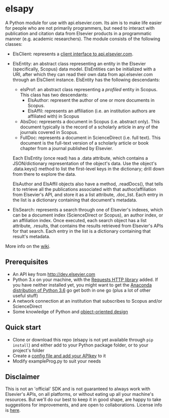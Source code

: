 # elsapy

A Python module for use with api.elsevier.com. Its aim is to make life easier for people who are not primarily programmers, but need to interact with publication and citation data from Elsevier products in a programmatic manner (e.g. academic researchers). The module consists of the following classes:

* ElsClient: represents a [client interface to api.elsevier.com](https://github.com/ElsevierDev/elsapy/wiki/Establishing-an-API-interface-for-your-program).
* ElsEntity: an abstract class representing an entity in the Elsevier (specifically, Scopus) data model. ElsEntities can be initialized with a URI, after which they can read their own data from api.elsevier.com through an ElsClient instance. ElsEntity has the following descendants:
	* elsProf: an abstract class representing a _profiled_ entity in Scopus. This class has two descendants:
		* ElsAuthor: represent the author of one or more documents in Scopus.
		* ElsAffil: represents an affiliation (i.e. an institution authors are affiliated with) in Scopus
	* AbsDoc: represents a document in Scopus (i.e. abstract only). This document typically is the record of a scholarly article in any of the journals covered in Scopus.
	* FullDoc: represents a document in ScienceDirect (i.e. full text). This document is the full-text version of a scholarly article or book chapter from a journal published by Elsevier.

	Each ElsEntity (once read) has a .data attribute, which contains a JSON/dictionary representation of the object's data. Use the object's .data.keys() method to list the first-level keys in the dictionary; drill down from there to explore the data.

	ElsAuthor and ElsAffil objects also have a method, .readDocs(), that tells it to retrieve all the publications associated with that author/affiliation from Elsevier's API, and store it as a list attribute, .doc_list. Each entry in the list is a dictionary containing that document's metadata.
* ElsSearch: represents a search through one of Elsevier's indexes, which can be a document index (ScienceDirect or Scopus), an author index, or an affiliation index. Once executed, each search object has a list attribute, .results, that contains the results retrieved from Elsevier's APIs for that search. Each entry in the list is a dictionary containing that result's metadata.

More info on the [wiki](https://github.com/ElsevierDev/elsapy/wiki).

## Prerequisites
*   An API key from http://dev.elsevier.com
*   Python 3.x on your machine, with the [Requests HTTP library](http://docs.python-requests.org/) added. If you have neither installed yet, you might want to get the [Anaconda distribution of Python 3.6](https://www.continuum.io/downloads) go get both in one go (plus a lot of other useful stuff)
*   A network connection at an institution that subscribes to Scopus and/or ScienceDirect
*   Some knowledge of Python and [object-oriented design](https://en.wikipedia.org/wiki/Object-oriented_design)

## Quick start
*   Clone or download this repo (elsapy is not yet available through `pip install`) and either add to your Python package folder, or to your project's folder
*   Create a [config file and add your APIkey](https://github.com/ElsevierDev/elsapy/blob/master/CONFIG.md) to it
*   Modify exampleProg.py to suit your needs

## Disclaimer
This is not an 'official' SDK and is not guaranteed to always work with Elsevier's APIs, on all platforms, or without eating up all your machine's resources. But we'll do our best to keep it in good shape, are happy to take suggestions for improvements, and are open to collaborations. License info is [here](https://github.com/ElsevierDev/elsapy/blob/master/LICENSE.md).
